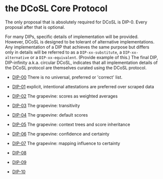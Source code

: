 # the DCoSL Core Protocol

The only proposal that is absolutely required for DCoSL is DIP-0. Every proposal after that is optional. 

For many DIPs, specific details of implementation will be provided. However, DCoSL is designed to be tolerant of alternative implementations. Any implementation of a DIP that achieves the same purpose but differs only in details will be referred to as a `DIP-xx-substitute`, a `DIP-xx-alternative` or a `DIP-xx-equivalent`. (Provide example of this.) The final DIP, DIP-infinity a.k.a. circular DCoSL, indicates that all implementation details of the DCoSL protocol are themselves curated using the DCoSL protocol.

- [DIP-00](00.md) There is no universal, preferred or 'correct' list.

- [DIP-01](01.md) explicit, intentional attestations are preferred over scraped data

- [DIP-02](02.md) The grapevine: scores as weighted averages

- [DIP-03](03.md) The grapevine: transitivity

- [DIP-04](04.md) The grapevine: default scores

- [DIP-05](05.md) The grapevine: context trees and score inheritance

- [DIP-06](06.md) The grapevine: confidence and certainty

- [DIP-07](07.md) The grapevine: mapping influence to certainty

- [DIP-08](08.md)

- [DIP-09](09.md)

- [DIP-10](10.md)
